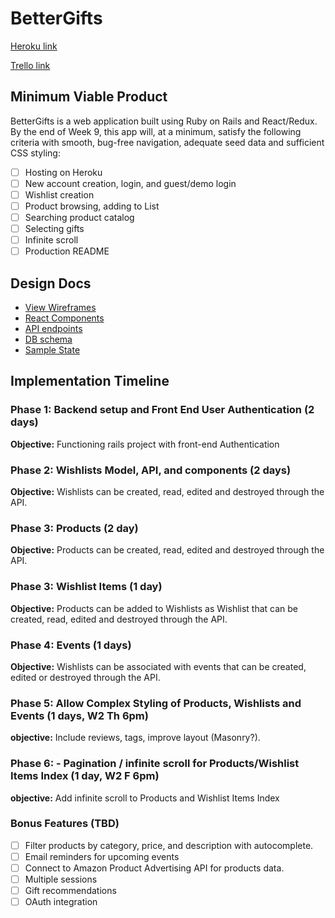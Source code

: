 # BetterGifts

[Heroku link][heroku]

[Trello link][trello]

[heroku]: https://bettergifts.herokuapp.com/
[trello]: https://trello.com/b/1Al9frRt/bettergifts

## Minimum Viable Product

BetterGifts is a web application built using Ruby on Rails and React/Redux.  By the end of Week 9, this app will, at a minimum, satisfy the
following criteria with smooth, bug-free navigation, adequate seed data and
sufficient CSS styling:

- [ ] Hosting on Heroku
- [ ] New account creation, login, and guest/demo login
- [ ] Wishlist creation
- [ ] Product browsing, adding to List
- [ ] Searching product catalog
- [ ] Selecting gifts
- [ ] Infinite scroll
- [ ] Production README

## Design Docs
* [View Wireframes][wireframes]
* [React Components][components]
* [API endpoints][api-endpoints]
* [DB schema][schema]
* [Sample State][sample-state]

[wireframes]: docs/wireframes
[components]: docs/component-hierarchy.md
[sample-state]: docs/sample-state.md
[api-endpoints]: docs/api-endpoints.md
[schema]: docs/schema.md

## Implementation Timeline

### Phase 1: Backend setup and Front End User Authentication (2 days)

**Objective:** Functioning rails project with front-end Authentication

### Phase 2: Wishlists Model, API, and components (2 days)

**Objective:** Wishlists can be created, read, edited and destroyed through
the API.

### Phase 3: Products (2 day)

**Objective:** Products can be created, read, edited and destroyed through
the API.

### Phase 3: Wishlist Items (1 day)

**Objective:** Products can be added to Wishlists as Wishlist that can be created, read, edited and destroyed through the API.

### Phase 4: Events (1 days)

**Objective:** Wishlists can be associated with events that can be created, edited or destroyed through the API.

### Phase 5: Allow Complex Styling of Products, Wishlists and Events (1 days, W2 Th 6pm)

**objective:** Include reviews, tags, improve layout (Masonry?).

### Phase 6: - Pagination / infinite scroll for Products/Wishlist Items Index (1 day, W2 F 6pm)

**objective:** Add infinite scroll to Products and Wishlist Items Index

### Bonus Features (TBD)
- [ ] Filter products by category, price, and description with autocomplete.
- [ ] Email reminders for upcoming events
- [ ] Connect to Amazon Product Advertising API for products data.
- [ ] Multiple sessions
- [ ] Gift recommendations
- [ ] OAuth integration
